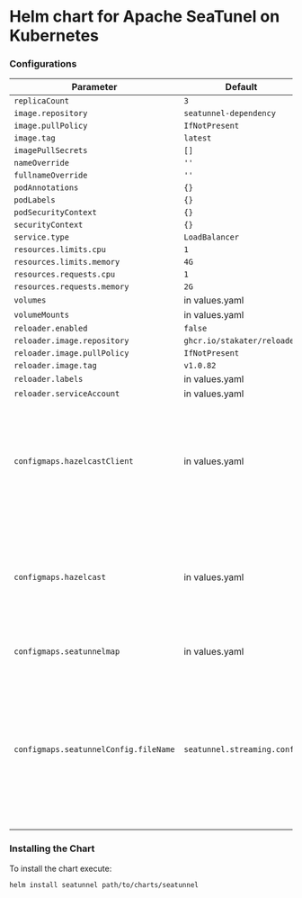 # Helm chart for Apache SeaTunel on Kubernetes

### Configurations

| Parameter                                | Default                     | Description                                                                                                                                     |
|------------------------------------------|-----------------------------|-------------------------------------------------------------------------------------------------------------------------------------------------|
| `replicaCount`                           | `3`                         |                                                                                                                                                 |
| `image.repository`                       | `seatunnel-dependency`      |                                                                                                                                                 |
| `image.pullPolicy`                       | `IfNotPresent`              |                                                                                                                                                 |
| `image.tag`                              | `latest`                    |                                                                                                                                                 |
| `imagePullSecrets`                       | `[]`                        |                                                                                                                                                 |
| `nameOverride`                           | `''`                        |                                                                                                                                                 |
| `fullnameOverride`                       | `''`                        |                                                                                                                                                 |
| `podAnnotations`                         | `{}`                        |                                                                                                                                                 |
| `podLabels`                              | `{}`                        |                                                                                                                                                 |
| `podSecurityContext`                     | `{}`                        |                                                                                                                                                 |
| `securityContext`                        | `{}`                        |                                                                                                                                                 |
| `service.type`                           | `LoadBalancer`              |                                                                                                                                                 |
| `resources.limits.cpu`                   | `1`                         |                                                                                                                                                 |
| `resources.limits.memory`                | `4G`                        |                                                                                                                                                 |
| `resources.requests.cpu`                 | `1`                         |                                                                                                                                                 |
| `resources.requests.memory`              | `2G`                        |                                                                                                                                                 |
| `volumes`                                | in values.yaml              |                                                                                                                                                 |
| `volumeMounts`                           | in values.yaml              |                                                                                                                                                 |
| `reloader.enabled`                       | `false`                     |                                                                                                                                                 |
| `reloader.image.repository`              | `ghcr.io/stakater/reloader` |                                                                                                                                                 |
| `reloader.image.pullPolicy`              | `IfNotPresent`              |                                                                                                                                                 | 
| `reloader.image.tag`                     | `v1.0.82`                   |                                                                                                                                                 |
| `reloader.labels`                        | in values.yaml              |                                                                                                                                                 |
| `reloader.serviceAccount`                | in values.yaml              |                                                                                                                                                 |
| `configmaps.hazelcastClient`             | in values.yaml              | format of Configmap `hazelcast-client`. template automatically assigns the elements of `cluster-members` with `replicaCount`                    |
| `configmaps.hazelcast`                   | in values.yaml              | format of Configmap `hazelcast`. template automatically assigns the elements of `member-list` with `replicaCount`                               |
| `configmaps.seatunnelmap`                | in values.yaml              | format of Configmap `seatunnelmap`.                                                                                                             |
| `configmaps.seatunnelConfig.fileName`    | `seatunnel.streaming.conf`  | example SeaTunnel job configuration file. you should also change values in `volumes` and `volumeMounts` if you want to change its path or name. |

### Installing the Chart
To install the chart execute:
```
helm install seatunnel path/to/charts/seatunnel
```
